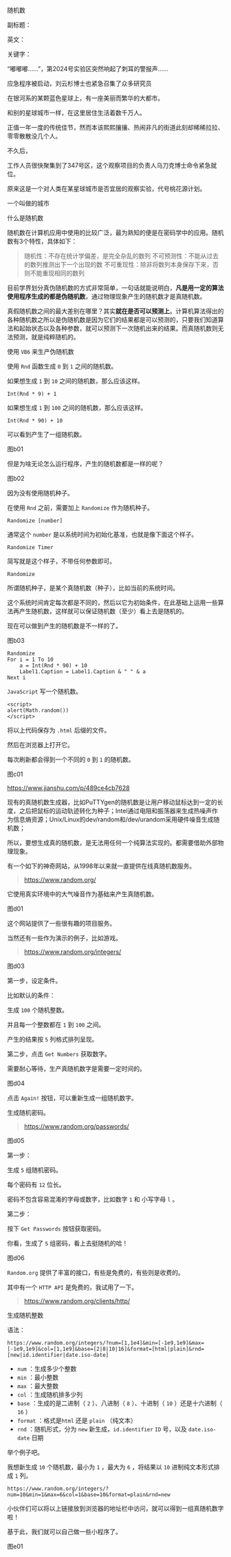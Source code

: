 随机数

副标题：

英文：

关键字：



“嘟嘟嘟……”，第2024号实验区突然响起了刺耳的警报声……

应急程序被启动，刘云杉博士也紧急召集了众多研究员

在银河系的某颗蓝色星球上，有一座美丽而繁华的大都市。

和别的星球城市一样，在这里居住生活着数千万人。

正值一年一度的传统佳节，然而本该熙熙攘攘、热闹非凡的街道此刻却稀稀拉拉、零零散散没几个人。

不久后，



工作人员很快聚集到了347号区，这个观察项目的负责人乌刀克博士命令紧急就位。

原来这是一个对人类在某星球城市是否宜居的观察实验，代号桃花源计划。

一个叫做的城市







什么是随机数

随机数在计算机应用中使用的比较广泛，最为熟知的便是在密码学中的应用。随机数有3个特性，具体如下：

> 随机性：不存在统计学偏差，是完全杂乱的数列
>  不可预测性：不能从过去的数列推测出下一个出现的数
>  不可重现性：除非将数列本身保存下来，否则不能重现相同的数列





 目前学界划分真伪随机数的方式非常简单，一句话就能说明白，**凡是用一定的算法使用程序生成的都是伪随机数**，通过物理现象产生的随机数才是真随机数。 



 真假随机数之间的最大差别在哪里？其实**就在是否可以预测上**。计算机算法得出的各种随机数之所以是伪随机数是因为它们的结果都是可以预测的，只要我们知道算法和起始状态以及各种参数，就可以预测下一次随机出来的结果。而真随机数则无法预测，就是纯粹随机的。 





使用 `VB6` 来生产伪随机数



使用 `Rnd` 函数生成 `0` 到 `1` 之间的随机数。

如果想生成 `1` 到 `10` 之间的随机数，那么应该这样。

```
Int(Rnd * 9) + 1
```

如果想生成 `1` 到 `100` 之间的随机数，那么应该这样。

```
Int(Rnd * 90) + 10
```



可以看到产生了一组随机数。

图b01



但是为啥无论怎么运行程序，产生的随机数都是一样的呢？

图b02



因为没有使用随机种子。

在使用 `Rnd` 之前，需要加上 `Randomize` 作为随机种子。

```
Randomize [number]
```

通常这个 `number` 是以系统时间为初始化基准，也就是像下面这个样子。

```
Randomize Timer
```

简写就是这个样子，不带任何参数即可。

```
Randomize
```



所谓随机种子，是某个真随机数（种子），比如当前的系统时间。

这个系统时间肯定每次都是不同的，然后以它为初始条件，在此基础上运用一些算法再产生随机数，这样就可以保证随机数（至少）看上去是随机的。



现在可以做到产生的随机数是不一样的了。

图b03





```
Randomize
For i = 1 To 10
	a = Int(Rnd * 90) + 10
	Label1.Caption = Label1.Caption & " " & a
Next i
```





`JavaScript` 写一个随机数。

```
<script>
alert(Math.random())
</script>
```

将以上代码保存为 `.html` 后缀的文件。

然后在浏览器上打开它。

每次刷新都会得到一个不同的 `0` 到 `1` 的随机数。

图c01









https://www.jianshu.com/p/489ce4cb7628



现有的真随机数生成器，比如PuTTYgen的随机数是让用户移动鼠标达到一定的长度，之后把鼠标的运动轨迹转化为种子；Intel通过电阻和振荡器来生成热噪声作为信息熵资源；Unix/Linux的dev/random和/dev/urandom采用硬件噪音生成随机数；



 所以，要想生成真的随机数，是无法用任何一个纯算法实现的。都需要借助外部物理现象。 



有一个如下的神奇网站，从1998年以来就一直提供在线真随机数服务。

> https://www.random.org/

它使用真实环境中的大气噪音作为基础来产生真随机数。

图d01



这个网站提供了一些很有趣的项目服务。

当然还有一些作为演示的例子，比如游戏。



> https://www.random.org/integers/

图d03



第一步，设定条件。

比如默认的条件：

生成 `100` 个随机整数。

并且每一个整数都在 `1` 到 `100` 之间。

产生的结果按 `5` 列格式排列呈现。



第二步，点击 `Get Numbers` 获取数字。

需要耐心等待，生产真随机数字是需要一定时间的。

图d04



点击 `Again!` 按钮，可以重新生成一组随机数字。



生成随机密码。

> https://www.random.org/passwords/

图d05



第一步：

生成 `5` 组随机密码。

每个密码有 `12` 位长。

密码不包含容易混淆的字母或数字，比如数字 `1` 和 小写字母 `l` 。



第二步：

按下 `Get Passwords` 按钮获取密码。

你看，生成了 `5` 组密码，看上去挺随机的哈！

图d06





`Random.org` 提供了丰富的接口，有些是免费的，有些则是收费的。

其中有一个 `HTTP API` 是免费的，我试用了一下。

> https://www.random.org/clients/http/



生成随机整数

语法：

```
https://www.random.org/integers/?num=[1,1e4]&min=[-1e9,1e9]&max=[-1e9,1e9]&col=[1,1e9]&base=[2|8|10|16]&format=[html|plain]&rnd=[new|id.identifier|date.iso-date]
```

* `num` ：生成多少个整数
* `min` ：最小整数
* `max` ：最大整数
* `col` ：生成随机排多少列
* `base` ：生成的是二进制（ `2` ）、八进制（ `8` ）、十进制（ `10` ）还是十六进制（ `16` ）
* `format` ：格式是`html` 还是 `plain` （纯文本）
* `rnd` ：随机形式，分为 `new` 新生成，`id.identifier` `ID` 号，以及 `date.iso-date` 日期



举个例子吧。

我想新生成 `10` 个随机数，最小为 `1` ，最大为 `6` ，将结果以 `10` 进制纯文本形式排成 `1` 列。

```
https://www.random.org/integers/?num=10&min=1&max=6&col=1&base=10&format=plain&rnd=new
```

小伙伴们可以将以上链接放到浏览器的地址栏中访问，就可以得到一组真随机数字啦！



基于此，我们就可以自己做一些小程序了。

图e01

